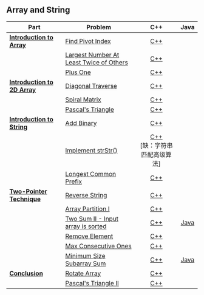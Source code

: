 ## Array and String

| Part | Problem | C++ | Java |
| --- | --- | :---: | :---: |
| [**Introduction to Array**](https://leetcode.com/explore/learn/card/array-and-string/201/introduction-to-array/) | [Find Pivot Index](https://leetcode.com/explore/learn/card/array-and-string/201/introduction-to-array/1144/) | [C++](01-Introduction-to-Array/01-Find-Pivot-Index/cpp-0724/) | |
| | [Largest Number At Least Twice of Others](https://leetcode.com/explore/learn/card/array-and-string/201/introduction-to-array/1147/) | [C++](01-Introduction-to-Array/02-Largest-Number-At-Least-Twice-of-Others/cpp-0747/) | |
| | [Plus One](https://leetcode.com/explore/learn/card/array-and-string/201/introduction-to-array/1148/) | [C++](01-Introduction-to-Array/03-Plus-One/cpp-0066/) | |
| [**Introduction to 2D Array**](https://leetcode.com/explore/learn/card/array-and-string/202/introduction-to-2d-array/) | [Diagonal Traverse](https://leetcode.com/explore/learn/card/array-and-string/202/introduction-to-2d-array/1167/) | [C++](02-Introduction-to-2D-Array/01-Diagonal-Traverse/cpp-0498/) | |
| | [Spiral Matrix](https://leetcode.com/explore/learn/card/array-and-string/202/introduction-to-2d-array/1168/) | [C++](02-Introduction-to-2D-Array/02-Spiral-Matrix/cpp-0054/) | |
| | [Pascal's Triangle](https://leetcode.com/problems/pascals-triangle/description/) | [C++](02-Introduction-to-2D-Array/03-Pascals-Triangle/cpp-0118/) | |
| [**Introduction to String**](https://leetcode.com/explore/learn/card/array-and-string/203/introduction-to-string/) | [Add Binary](https://leetcode.com/explore/learn/card/array-and-string/203/introduction-to-string/1160/) | [C++](03-Introduction-to-String/01-Add-Binary/cpp-0067/) | |
| | [Implement strStr()](https://leetcode.com/explore/learn/card/array-and-string/203/introduction-to-string/1161/) | [C++](03-Introduction-to-String/02-Implement-strStr/cpp-0028/)<br/>[缺：字符串匹配高级算法] | |
| | [Longest Common Prefix](https://leetcode.com/explore/learn/card/array-and-string/203/introduction-to-string/1162/) | [C++](03-Introduction-to-String/03-Longest-Common-Prefix/cpp-0014/) | |
| [**Two-Pointer Technique**](https://leetcode.com/explore/learn/card/array-and-string/205/array-two-pointer-technique/) | [Reverse String](https://leetcode.com/explore/learn/card/array-and-string/205/array-two-pointer-technique/1183/) | [C++](04-Two-Pointer-Technique/01-Reverse-String/cpp-0344/) | |
| | [Array Partition I](https://leetcode.com/explore/learn/card/array-and-string/205/array-two-pointer-technique/1154/) | [C++](04-Two-Pointer-Technique/02-Array-Partition-I/cpp-0561/) | |
| | [Two Sum II - Input array is sorted](https://leetcode.com/explore/learn/card/array-and-string/205/array-two-pointer-technique/1153/) | [C++](04-Two-Pointer-Technique/03-Two-Sum-II-Input-array-is-sorted/cpp-0167/) | [Java](04-Two-Pointer-Technique/03-Two-Sum-II-Input-array-is-sorted/java-0167/src/) |
| | [Remove Element](https://leetcode.com/explore/learn/card/array-and-string/205/array-two-pointer-technique/1151/) | [C++](04-Two-Pointer-Technique/04-Remove-Element/cpp-0027/) | |
| | [Max Consecutive Ones](https://leetcode.com/explore/learn/card/array-and-string/205/array-two-pointer-technique/1301/) | [C++](04-Two-Pointer-Technique/05-Max-Consecutive-Ones/cpp-0485/) | |
| | [Minimum Size Subarray Sum](https://leetcode.com/explore/learn/card/array-and-string/205/array-two-pointer-technique/1299/) | [C++](04-Two-Pointer-Technique/06-Minimum-Size-Subarray-Sum/cpp-0209/) | [Java](04-Two-Pointer-Technique/06-Minimum-Size-Subarray-Sum/java-0209/src/) |
| [**Conclusion**](https://leetcode.com/explore/learn/card/array-and-string/204/conclusion/) | [Rotate Array](https://leetcode.com/explore/learn/card/array-and-string/204/conclusion/1182/) | [C++](05-Conclusion/01-Rotate-Array/cpp-0189/)| |
| | [Pascal's Triangle II](https://leetcode.com/explore/learn/card/array-and-string/204/conclusion/1171/) | [C++](05-Conclusion/02-Pascals-Triangle-II/cpp-0119/)| |